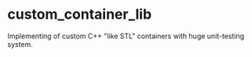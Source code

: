 # custom_container_lib
Implementing of custom C++ "like STL" containers with huge unit-testing system.
